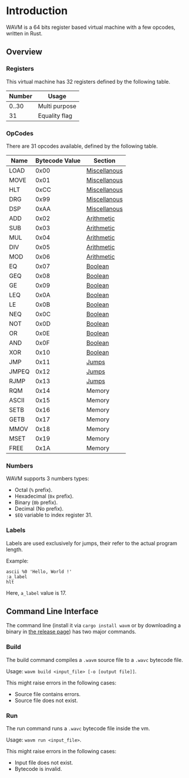 # Introduction

WAVM is a 64 bits register based virtual machine with a few opcodes, written in Rust.

## Overview

### Registers

This virtual machine has 32 registers defined by the following table.

| Number |     Usage      |
|--------|----------------|
|  0..30 |  Multi purpose |
|   31   |  Equality flag |

### OpCodes

There are 31 opcodes available, defined by the following table.

| Name | Bytecode Value | Section |
|------|----------------|---------|
| LOAD |     0x00       | [Miscellanous](./misc.md) |
| MOVE |     0x01       | [Miscellanous](./misc.md) |
| HLT  |     0xCC       | [Miscellanous](./misc.md) |
| DRG  |     0x99       | [Miscellanous](./misc.md) |
| DSP  |     0xAA       | [Miscellanous](./misc.md) |
| ADD  |     0x02       |  [Arithmetic](./math.md)  |
| SUB  |     0x03       |  [Arithmetic](./math.md)   |
| MUL  |     0x04       |  [Arithmetic](./math.md)   |
| DIV  |     0x05       |  [Arithmetic](./math.md)   |
| MOD  |     0x06       |  [Arithmetic](./math.md)   |
|  EQ  |     0x07       |   [Boolean](./bool.md)    |
| GEQ  |     0x08       |   [Boolean](./bool.md)    |
|  GE  |     0x09       |   [Boolean](./bool.md)    |
| LEQ  |     0x0A       |   [Boolean](./bool.md)    |
|  LE  |     0x0B       |   [Boolean](./bool.md)    |
| NEQ  |     0x0C       |   [Boolean](./bool.md)    |
|  NOT |     0x0D       |   [Boolean](./bool.md)    |
|  OR  |     0x0E       |   [Boolean](./bool.md)    |
| AND  |     0x0F       |   [Boolean](./bool.md)    |
| XOR  |     0x10       |   [Boolean](./bool.md)    |
|  JMP |     0x11       |    [Jumps](./jumps.md)     |
|JMPEQ |     0x12       |    [Jumps](./jumps.md)     |
| RJMP |     0x13       |    [Jumps](./jumps.md)     |
| RQM  |     0x14       |    Memory    |
|ASCII |     0x15       |    Memory    |
| SETB |     0x16       |    Memory    |
| GETB |     0x17       |    Memory    |
| MMOV |     0x18       |    Memory    |
| MSET |     0x19       |    Memory    |
| FREE |     0x1A       |    Memory    |

### Numbers

WAVM supports 3 numbers types:

- Octal (`%` prefix).
- Hexadecimal (`0x` prefix).
- Binary (`0b` prefix).
- Decimal (No prefix).
- `$EQ` variable to index register 31.

### Labels

Labels are used exclusively for jumps, their refer to the actual program length.

Example:

```
ascii %0 'Hello, World !'
:a_label
hlt
```

Here, `a_label` value is 17.

## Command Line Interface

The command line (install it via `cargo install wavm` or by downloading a binary in [the release page](https://github.com/wafelack/wavm/releases)) has two major commands.

### Build

The build command compiles a `.wavm` source file to a `.wavc` bytecode file.

Usage: `wavm build <input_file> [-o [output file]]`.

This might raise errors in the following cases:

- Source file contains errors.
- Source file does not exist.

### Run

The run command runs a `.wavc` bytecode file inside the vm.

Usage: `wavm run <input_file>`.

This might raise errors in the following cases:

- Input file does not exist.
- Bytecode is invalid.
